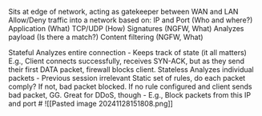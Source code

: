 Sits at edge of network, acting as gatekeeper between WAN and LAN
Allow/Deny traffic into a network based on: 
	IP and Port (Who and where?)
	Application (What)
	TCP/UDP (How)
	Signatures (NGFW, What)
		Analyzes payload (Is there a match?)
	Content filtering (NGFW, What)

Stateful 
	Analyzes entire connection - Keeps track of state (it all matters)
	E.g., Client connects successfully, receives SYN-ACK, but as they send their first DATA packet, firewall blocks client. 
Stateless 
	Analyzes individual packets  - Previous session irrelevant 
		Static set of rules, do each packet comply? If not, bad packet blocked. 
		If no rule configured and client sends bad packet, GG. 
	Great for DDoS, though - E.g., Block packets from this IP and port #
![[Pasted image 20241128151808.png]]
